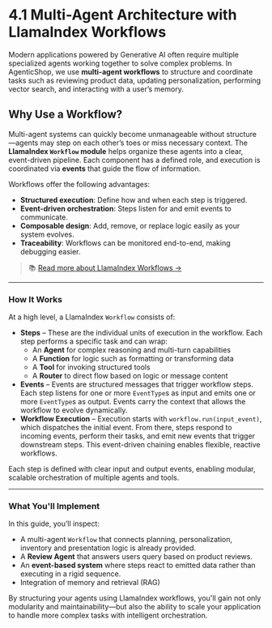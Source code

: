 # 4.1 Multi-Agent Architecture with LlamaIndex Workflows

Modern applications powered by Generative AI often require multiple specialized agents working together to solve complex problems. In AgenticShop, we use **multi-agent workflows** to structure and coordinate tasks such as reviewing product data, updating personalization, performing vector search, and interacting with a user’s memory.

## Why Use a Workflow?

Multi-agent systems can quickly become unmanageable without structure—agents may step on each other’s toes or miss necessary context. The **LlamaIndex `Workflow` module** helps organize these agents into a clear, event-driven pipeline. Each component has a defined role, and execution is coordinated via **events** that guide the flow of information.

Workflows offer the following advantages:

- **Structured execution**: Define how and when each step is triggered.
- **Event-driven orchestration**: Steps listen for and emit events to communicate.
- **Composable design**: Add, remove, or replace logic easily as your system evolves.
- **Traceability**: Workflows can be monitored end-to-end, making debugging easier.

> 📚 [Read more about LlamaIndex Workflows →](https://docs.llamaindex.ai/en/stable/module_guides/workflow/)

---

### How It Works

At a high level, a LlamaIndex `Workflow` consists of:

- **Steps** – These are the individual units of execution in the workflow. Each step performs a specific task and can wrap:
  - An **Agent** for complex reasoning and multi-turn capabilities
  - A **Function** for logic such as formatting or transforming data
  - A **Tool** for invoking structured tools
  - A **Router** to direct flow based on logic or message content
- **Events** – Events are structured messages that trigger workflow steps. Each step listens for one or more `EventType`s as input and emits one or more `EventType`s as output. Events carry the context that allows the workflow to evolve dynamically.
- **Workflow Execution** – Execution starts with `workflow.run(input_event)`, which dispatches the initial event. From there, steps respond to incoming events, perform their tasks, and emit new events that trigger downstream steps. This event-driven chaining enables flexible, reactive workflows.

Each step is defined with clear input and output events, enabling modular, scalable orchestration of multiple agents and tools.

---

### What You'll Implement

In this guide, you’ll inspect:

- A multi-agent `Workflow` that connects planning, personalization, inventory and presentation logic is already provided.
- A **Review Agent** that answers users query based on product reviews.
- An **event-based system** where steps react to emitted data rather than executing in a rigid sequence.
- Integration of memory and retrieval (RAG)

By structuring your agents using LlamaIndex workflows, you'll gain not only modularity and maintainability—but also the ability to scale your application to handle more complex tasks with intelligent orchestration.
